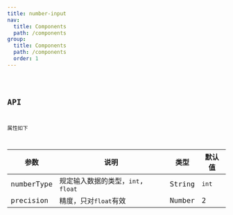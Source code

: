 ```yaml
---
title: number-input
nav:
  title: Components
  path: /components
group:
  title: Components
  path: /components
  order: 1
---
```


<code hideActions='["CSB", "EXTERNAL"]' src="./demo/index.jsx" />


## API
属性如下

| 参数 | 说明 | 类型 | 默认值 |
| --- | --- | --- | --- |
| numberType | 规定输入数据的类型，`int`, `float` | String | `int` |
| precision | 精度，只对`float`有效 | Number | 2 |
